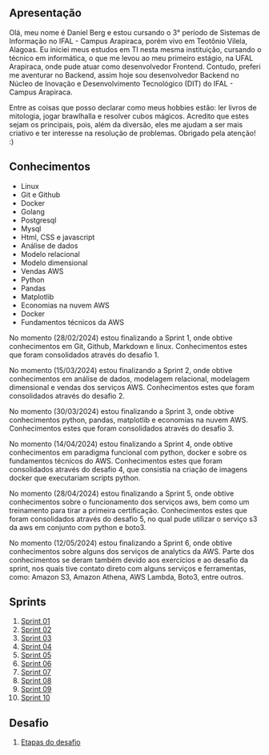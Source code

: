 ## Apresentação

Olá, meu nome é Daniel Berg e estou cursando o 3° período de Sistemas de Informação no IFAL - Campus Arapiraca, porém vivo em Teotônio Vilela, Alagoas. Eu iniciei meus estudos em TI nesta mesma instituição, cursando o técnico em informática, o que me levou ao meu primeiro estágio, na UFAL Arapiraca, onde pude atuar como desenvolvedor Frontend. Contudo, preferi me aventurar no Backend, assim hoje sou desenvolvedor Backend no Núcleo de Inovação e Desenvolvimento Tecnológico (DIT) do IFAL - Campus Arapiraca.

Entre as coisas que posso declarar como meus hobbies estão: ler livros de mitologia, jogar brawlhalla e resolver cubos mágicos. Acredito que estes sejam os principais, pois, além da diversão, eles me ajudam a ser mais criativo e ter interesse na resolução de problemas. Obrigado pela atenção! :)

## Conhecimentos

* Linux
* Git e Github
* Docker
* Golang
* Postgresql
* Mysql
* Html, CSS e javascript
* Análise de dados
* Modelo relacional
* Modelo dimensional
* Vendas AWS
* Python
* Pandas
* Matplotlib
* Economias na nuvem AWS
* Docker
* Fundamentos técnicos da AWS

No momento (28/02/2024) estou finalizando a Sprint 1, onde obtive conhecimentos em Git, Github, Markdown e linux. Conhecimentos estes que foram consolidados através do desafio 1.

No momento (15/03/2024) estou finalizando a Sprint 2, onde obtive conhecimentos em análise de dados, modelagem relacional, modelagem dimensional e vendas dos serviços AWS. Conhecimentos estes que foram consolidados através do desafio 2.

No momento (30/03/2024) estou finalizando a Sprint 3, onde obtive conhecimentos python, pandas, matplotlib e economias na nuvem AWS. Conhecimentos estes que foram consolidados através do desafio 3.

No momento (14/04/2024) estou finalizando a Sprint 4, onde obtive conhecimentos em paradigma funcional com python, docker e sobre os fundamentos técnicos do AWS. Conhecimentos estes que foram consolidados através do desafio 4, que consistia na criação de imagens docker  que executariam scripts python.

No momento (28/04/2024) estou finalizando a Sprint 5, onde obtive conhecimentos sobre o funcionamento dos serviços aws, bem como um treinamento para tirar a primeira certificação. Conhecimentos estes que foram consolidados através do desafio 5, no qual pude utilizar o serviço s3 da aws em conjunto com python e boto3.

No momento (12/05/2024) estou finalizando a Sprint 6, onde obtive conhecimentos sobre alguns dos serviços de analytics da AWS. Parte dos conhecimentos se deram também devido aos exercícios e ao desafio da sprint, nos quais tive contato direto com alguns serviços e ferramentas, como: Amazon S3, Amazon Athena, AWS Lambda, Boto3, entre outros.

## Sprints 

1. [Sprint 01](Sprint%201/README.md)
1. [Sprint 02](Sprint%202//README.md)
1. [Sprint 03](Sprint%203/README.md)
1. [Sprint 04](Sprint%204/README.md)
1. [Sprint 05](Sprint%205/README.md)
1. [Sprint 06](Sprint%206/README.md)
1. [Sprint 07](Sprint%207/README.md)
1. [Sprint 08](Sprint%208/README.md)
1. [Sprint 09](Sprint%209/README.md)
1. [Sprint 10](Sprint%2010/README.md)


## Desafio

1. [Etapas do desafio](Desafio/README.md)
